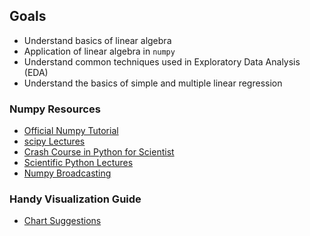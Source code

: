 ## Goals

- Understand basics of linear algebra
- Application of linear algebra in `numpy`
- Understand common techniques used in Exploratory Data Analysis (EDA)
- Understand the basics of simple and multiple linear regression

### Numpy Resources

* [Official Numpy Tutorial](http://wiki.scipy.org/Tentative_NumPy_Tutorial)
* [scipy Lectures](https://scipy-lectures.github.io/intro/numpy/index.html)
* [Crash Course in Python for Scientist](http://nbviewer.ipython.org/gist/rpmuller/5920182)
* [Scientific Python Lectures](http://nbviewer.ipython.org/github/jrjohansson/scientific-python-lectures/blob/master/Lecture-2-Numpy.ipynb)
* [Numpy Broadcasting](http://wiki.scipy.org/EricsBroadcastingDoc)

### Handy Visualization Guide
* [Chart Suggestions](http://extremepresentation.typepad.com/blog/files/choosing_a_good_chart.pdf)


